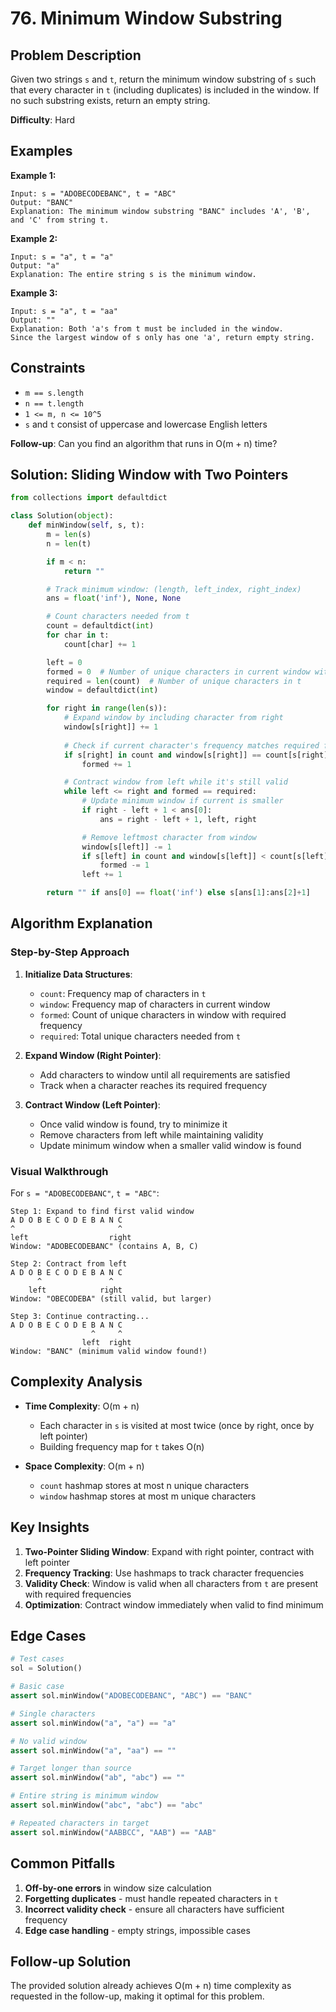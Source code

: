 # 76. Minimum Window Substring

## Problem Description

Given two strings `s` and `t`, return the minimum window substring of `s` such that every character in `t` (including duplicates) is included in the window. If no such substring exists, return an empty string.

**Difficulty**: Hard

## Examples

**Example 1:**
```
Input: s = "ADOBECODEBANC", t = "ABC"
Output: "BANC"
Explanation: The minimum window substring "BANC" includes 'A', 'B', and 'C' from string t.
```

**Example 2:**
```
Input: s = "a", t = "a"
Output: "a"
Explanation: The entire string s is the minimum window.
```

**Example 3:**
```
Input: s = "a", t = "aa"
Output: ""
Explanation: Both 'a's from t must be included in the window.
Since the largest window of s only has one 'a', return empty string.
```

## Constraints
- `m == s.length`
- `n == t.length`
- `1 <= m, n <= 10^5`
- `s` and `t` consist of uppercase and lowercase English letters

**Follow-up**: Can you find an algorithm that runs in O(m + n) time?

## Solution: Sliding Window with Two Pointers

```python
from collections import defaultdict

class Solution(object):
    def minWindow(self, s, t):
        m = len(s)
        n = len(t)

        if m < n:
            return ""

        # Track minimum window: (length, left_index, right_index)
        ans = float('inf'), None, None

        # Count characters needed from t
        count = defaultdict(int)
        for char in t:
            count[char] += 1

        left = 0
        formed = 0  # Number of unique characters in current window with desired frequency
        required = len(count)  # Number of unique characters in t
        window = defaultdict(int)

        for right in range(len(s)):
            # Expand window by including character from right
            window[s[right]] += 1
            
            # Check if current character's frequency matches required frequency
            if s[right] in count and window[s[right]] == count[s[right]]:
                formed += 1

            # Contract window from left while it's still valid
            while left <= right and formed == required:
                # Update minimum window if current is smaller
                if right - left + 1 < ans[0]:
                    ans = right - left + 1, left, right

                # Remove leftmost character from window
                window[s[left]] -= 1
                if s[left] in count and window[s[left]] < count[s[left]]:
                    formed -= 1
                left += 1

        return "" if ans[0] == float('inf') else s[ans[1]:ans[2]+1]
```

## Algorithm Explanation

### Step-by-Step Approach

1. **Initialize Data Structures**:
   - `count`: Frequency map of characters in `t`
   - `window`: Frequency map of characters in current window
   - `formed`: Count of unique characters in window with required frequency
   - `required`: Total unique characters needed from `t`

2. **Expand Window (Right Pointer)**:
   - Add characters to window until all requirements are satisfied
   - Track when a character reaches its required frequency

3. **Contract Window (Left Pointer)**:
   - Once valid window is found, try to minimize it
   - Remove characters from left while maintaining validity
   - Update minimum window when a smaller valid window is found

### Visual Walkthrough

For `s = "ADOBECODEBANC"`, `t = "ABC"`:

```
Step 1: Expand to find first valid window
A D O B E C O D E B A N C
^                       ^
left                  right
Window: "ADOBECODEBANC" (contains A, B, C)

Step 2: Contract from left
A D O B E C O D E B A N C
      ^               ^
    left            right  
Window: "OBECODEBA" (still valid, but larger)

Step 3: Continue contracting...
A D O B E C O D E B A N C
                  ^     ^
                left  right
Window: "BANC" (minimum valid window found!)
```

## Complexity Analysis

- **Time Complexity**: O(m + n)
  - Each character in `s` is visited at most twice (once by right, once by left pointer)
  - Building frequency map for `t` takes O(n)

- **Space Complexity**: O(m + n)
  - `count` hashmap stores at most n unique characters
  - `window` hashmap stores at most m unique characters

## Key Insights

1. **Two-Pointer Sliding Window**: Expand with right pointer, contract with left pointer
2. **Frequency Tracking**: Use hashmaps to track character frequencies
3. **Validity Check**: Window is valid when all characters from `t` are present with required frequencies
4. **Optimization**: Contract window immediately when valid to find minimum

## Edge Cases

```python
# Test cases
sol = Solution()

# Basic case
assert sol.minWindow("ADOBECODEBANC", "ABC") == "BANC"

# Single characters
assert sol.minWindow("a", "a") == "a"

# No valid window
assert sol.minWindow("a", "aa") == ""

# Target longer than source
assert sol.minWindow("ab", "abc") == ""

# Entire string is minimum window
assert sol.minWindow("abc", "abc") == "abc"

# Repeated characters in target
assert sol.minWindow("AABBCC", "AAB") == "AAB"
```

## Common Pitfalls

1. **Off-by-one errors** in window size calculation
2. **Forgetting duplicates** - must handle repeated characters in `t`
3. **Incorrect validity check** - ensure all characters have sufficient frequency
4. **Edge case handling** - empty strings, impossible cases

## Follow-up Solution

The provided solution already achieves O(m + n) time complexity as requested in the follow-up, making it optimal for this problem.